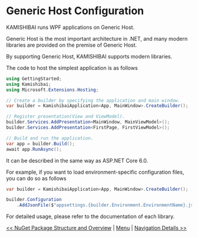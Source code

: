 
# Generic Host Configuration

KAMISHIBAI runs WPF applications on Generic Host.

Generic Host is the most important architecture in .NET, and many modern libraries are provided on the premise of Generic Host.

By supporting Generic Host, KAMISHIBAI supports modern libraries.

The code to host the simplest application is as follows

```cs
using GettingStarted;
using Kamishibai;
using Microsoft.Extensions.Hosting;

// Create a builder by specifying the application and main window.
var builder = KamishibaiApplication<App, MainWindow>.CreateBuilder();

// Register presentation(View and ViewModel).
builder.Services.AddPresentation<MainWindow, MainViewModel>();
builder.Services.AddPresentation<FirstPage, FirstViewModel>();

// Build and run the application.
var app = builder.Build();
await app.RunAsync();
```

It can be described in the same way as ASP.NET Core 6.0.

For example, if you want to load environment-specific configuration files, you can do so as follows

```cs
var builder = KamishibaiApplication<App, MainWindow>.CreateBuilder();

builder.Configuration
    .AddJsonFile($"appsettings.{builder.Environment.EnvironmentName}.json", true, false);
```

For detailed usage, please refer to the documentation of each library.

[<< NuGet Package Structure and Overview](03-overview.md) | [Menu](01-table-of-contents.md) | [Navigation Details >>](05-navigation.md)